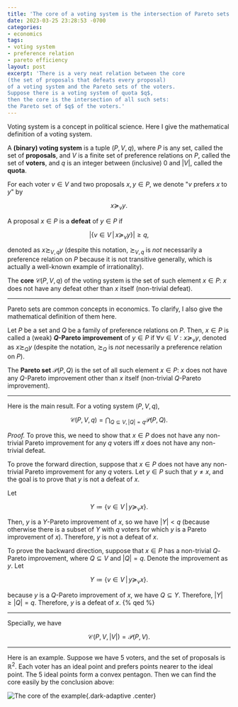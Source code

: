 ```yaml
---
title: 'The core of a voting system is the intersection of Pareto sets'
date: 2023-03-25 23:28:53 -0700
categories:
- economics
tags:
- voting system
- preference relation
- pareto efficiency
layout: post
excerpt: 'There is a very neat relation between the core
(the set of proposals that defeats every proposal)
of a voting system and the Pareto sets of the voters.
Suppose there is a voting system of quota $q$,
then the core is the intersection of all such sets:
the Pareto set of $q$ of the voters.'
---
```


Voting system is a concept in political science.
Here I give the mathematical definition of a voting system.

A **(binary) voting system** is a tuple $(P,V,q)$, where
$P$ is any set, called the set of **proposals**,
and $V$ is a finite set of preference relations on $P$, called the set of **voters**,
and $q$ is an integer between (inclusive) $0$ and $\left|V\right|$,
called the **quota**.

For each voter $v\in V$ and two proposals $x,y\in P$,
we denote "$v$ prefers $x$ to $y$" by

$$x\succeq_vy.$$

A proposal $x\in P$ is a **defeat** of $y\in P$ if

$$\left|\left\{v\in V\,\middle|\,x\succeq_vy\right\}\right|\geq q,$$

denoted as $x\succsim_{V,q}y$
(despite this notation, $\succsim_{V,q}$ is *not* necessarily a preference relation on $P$
because it is not transitive generally,
which is actually a well-known example of irrationality).

The **core** $\mathcal C(P,V,q)$ of the voting system is the set of such element $x\in P$:
$x$ does not have any defeat other than $x$ itself (non-trivial defeat).

---

Pareto sets are common concepts in economics.
To clarify, I also give the mathematical definition of them here.

Let $P$ be a set and $Q$ be a family of preference relations on $P$.
Then, $x\in P$ is called a (weak) **$Q$-Pareto improvement** of $y\in P$ if $\forall v\in V:x\succeq_vy$,
denoted as $x\succsim_Qy$
(despite the notation, $\succsim_Q$ is *not* necessarily a preference relation on $P$).

The **Pareto set** $\mathcal P(P,Q)$ is the set of all such element $x\in P$:
$x$ does not have any $Q$-Pareto improvement other than $x$ itself
(non-trivial $Q$-Pareto improvement).

---

Here is the main result.
For a voting system $(P,V,q)$,

$$\mathcal C(P,V,q)=\bigcap_{Q\subseteq V,\left|Q\right|=q}\mathcal P(P,Q).$$

*Proof.*
To prove this, we need to show that
$x\in P$ does not have any non-trivial Pareto improvement for any $q$ voters iff
$x$ does not have any non-trivial defeat.

To prove the forward direction, suppose
that $x\in P$ does not have any non-trivial Pareto improvement for any $q$ voters.
Let $y\in P$ such that $y\ne x$, and the goal is to prove that $y$ is not a defeat of $x$.

Let

$$Y\coloneqq\left\{v\in V\,\middle|\,y\succeq_vx\right\}.$$

Then, $y$ is a $Y$-Pareto improvement of $x$,
so we have $\left|Y\right|<q$
(because otherwise there is a subset of $Y$ with $q$ voters for which $y$ is a Pareto improvement of $x$).
Therefore, $y$ is not a defeat of $x$.

To prove the backward direction, suppose
that $x\in P$ has a non-trivial $Q$-Pareto improvement, where $Q\subseteq V$ and $\left|Q\right|=q$.
Denote the improvement as $y$. Let

$$Y\coloneqq\left\{v\in V\,\middle|\,y\succeq_vx\right\}.$$

because $y$ is a $Q$-Pareto improvement of $x$, we have $Q\subseteq Y$.
Therefore, $\left|Y\right|\geq\left|Q\right|=q$.
Therefore, $y$ is a defeat of $x$.
{% qed %}

---

Specially, we have

$$\mathcal C\!\left(P,V,\left|V\right|\right)=\mathcal P(P,V).$$

---

Here is an example.
Suppose we have 5 voters, and the set of proposals is $\mathbb R^2$.
Each voter has an ideal point and prefers points nearer to the ideal point.
The 5 ideal points form a convex pentagon.
Then we can find the core easily by the conclusion above:

<!--
\documentclass{standalone}
\usepackage{tikz}

\tikzset{c/.style={every coordinate/.try}}

\begin{document}

\begin{tikzpicture}
	\coordinate (a) at (0,0);
	\coordinate (b) at (0.5,0.5);
	\coordinate (c) at (1,0.3);
	\coordinate (d) at (1,-0.3);
	\coordinate (e) at (0.5,-0.5);
	\coordinate (cap) at (1.5,0);
	\newcommand{\vect}{(a),(b),(c),(d),(e),(a),(b),(c),(d)}
	\foreach \i in {0,...,4} {
		\foreach [count=\j] \coord in \vect {
			\def\k{\number\numexpr\j-\i\relax}
			\coordinate[at=\coord,name=v\k];
		}
		\begin{scope}[every coordinate/.style={shift={(2*\i,0)}}]
			\fill[gray] ([c]v1) -- ([c]v2) -- ([c]v3) -- ([c]v4) -- cycle;
			\draw[thick] ([c]a) -- ([c]b) -- ([c]c) -- ([c]d) -- ([c]e) -- cycle;
			\draw[dashed] ([c]v1) -- ([c]v4);
			\ifnum\i=4
				\node at ([c]cap) {$=$};
			\else
				\node at ([c]cap) {$\cap$};
			\fi
		\end{scope}
	}
	\begin{scope}[every coordinate/.style={shift={(2*5,0)}}]
		\begin{scope}
			\foreach \i in {0,...,4} {
				\foreach [count=\j] \coord in \vect {
					\def\k{\number\numexpr\j-\i\relax}
					\coordinate[at=\coord,name=v\k];
				}
				\clip ([c]v1) -- ([c]v2) -- ([c]v3) -- ([c]v4) -- cycle;
			}
			\fill[gray] ([c]a) -- ([c]b) -- ([c]c) -- ([c]d) -- ([c]e) -- cycle;
		\end{scope}
		\draw[thick] ([c]a) -- ([c]b) -- ([c]c) -- ([c]d) -- ([c]e) -- cycle;
		\draw[dashed] ([c]a) -- ([c]c);
		\draw[dashed] ([c]b) -- ([c]d);
		\draw[dashed] ([c]c) -- ([c]e);
		\draw[dashed] ([c]d) -- ([c]a);
		\draw[dashed] ([c]e) -- ([c]b);
	\end{scope}
\end{tikzpicture}

\end{document}
-->
![The core of the example]({{page.figure}}five_voting_core.svg){.dark-adaptive .center}
